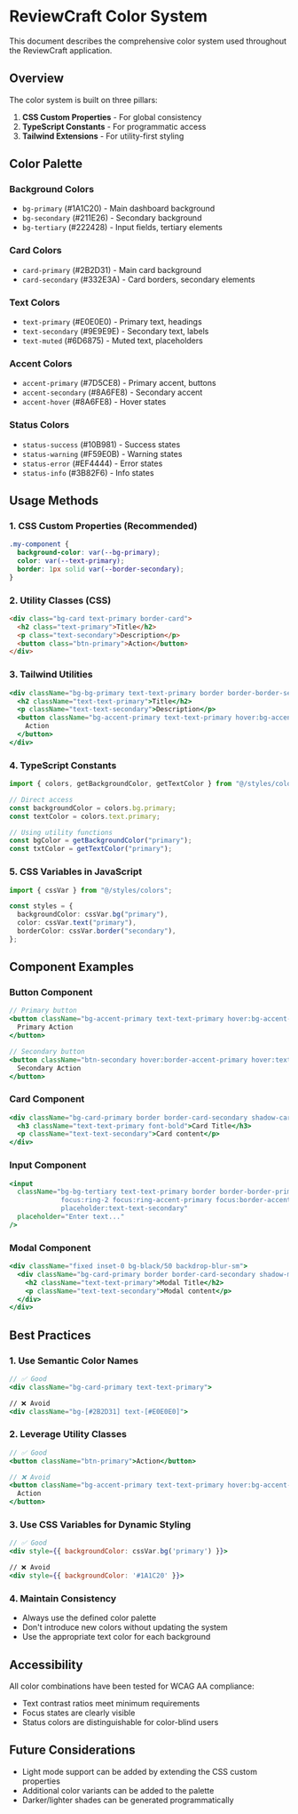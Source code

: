 # ReviewCraft Color System

This document describes the comprehensive color system used throughout the ReviewCraft application.

## Overview

The color system is built on three pillars:

1. **CSS Custom Properties** - For global consistency
2. **TypeScript Constants** - For programmatic access
3. **Tailwind Extensions** - For utility-first styling

## Color Palette

### Background Colors

- `bg-primary` (#1A1C20) - Main dashboard background
- `bg-secondary` (#211E26) - Secondary background
- `bg-tertiary` (#222428) - Input fields, tertiary elements

### Card Colors

- `card-primary` (#2B2D31) - Main card background
- `card-secondary` (#332E3A) - Card borders, secondary elements

### Text Colors

- `text-primary` (#E0E0E0) - Primary text, headings
- `text-secondary` (#9E9E9E) - Secondary text, labels
- `text-muted` (#6D6875) - Muted text, placeholders

### Accent Colors

- `accent-primary` (#7D5CE8) - Primary accent, buttons
- `accent-secondary` (#8A6FE8) - Secondary accent
- `accent-hover` (#8A6FE8) - Hover states

### Status Colors

- `status-success` (#10B981) - Success states
- `status-warning` (#F59E0B) - Warning states
- `status-error` (#EF4444) - Error states
- `status-info` (#3B82F6) - Info states

## Usage Methods

### 1. CSS Custom Properties (Recommended)

```css
.my-component {
  background-color: var(--bg-primary);
  color: var(--text-primary);
  border: 1px solid var(--border-secondary);
}
```

### 2. Utility Classes (CSS)

```html
<div class="bg-card text-primary border-card">
  <h2 class="text-primary">Title</h2>
  <p class="text-secondary">Description</p>
  <button class="btn-primary">Action</button>
</div>
```

### 3. Tailwind Utilities

```jsx
<div className="bg-bg-primary text-text-primary border border-border-secondary">
  <h2 className="text-text-primary">Title</h2>
  <p className="text-text-secondary">Description</p>
  <button className="bg-accent-primary text-text-primary hover:bg-accent-hover">
    Action
  </button>
</div>
```

### 4. TypeScript Constants

```typescript
import { colors, getBackgroundColor, getTextColor } from "@/styles/colors";

// Direct access
const backgroundColor = colors.bg.primary;
const textColor = colors.text.primary;

// Using utility functions
const bgColor = getBackgroundColor("primary");
const txtColor = getTextColor("primary");
```

### 5. CSS Variables in JavaScript

```typescript
import { cssVar } from "@/styles/colors";

const styles = {
  backgroundColor: cssVar.bg("primary"),
  color: cssVar.text("primary"),
  borderColor: cssVar.border("secondary"),
};
```

## Component Examples

### Button Component

```jsx
// Primary button
<button className="bg-accent-primary text-text-primary hover:bg-accent-hover shadow-accent">
  Primary Action
</button>

// Secondary button
<button className="btn-secondary hover:border-accent-primary hover:text-text-primary">
  Secondary Action
</button>
```

### Card Component

```jsx
<div className="bg-card-primary border border-card-secondary shadow-card rounded-xl p-6">
  <h3 className="text-text-primary font-bold">Card Title</h3>
  <p className="text-text-secondary">Card content</p>
</div>
```

### Input Component

```jsx
<input
  className="bg-bg-tertiary text-text-primary border border-border-primary 
             focus:ring-2 focus:ring-accent-primary focus:border-accent-primary
             placeholder:text-text-secondary"
  placeholder="Enter text..."
/>
```

### Modal Component

```jsx
<div className="fixed inset-0 bg-black/50 backdrop-blur-sm">
  <div className="bg-card-primary border border-card-secondary shadow-modal rounded-xl">
    <h2 className="text-text-primary">Modal Title</h2>
    <p className="text-text-secondary">Modal content</p>
  </div>
</div>
```

## Best Practices

### 1. Use Semantic Color Names

```jsx
// ✅ Good
<div className="bg-card-primary text-text-primary">

// ❌ Avoid
<div className="bg-[#2B2D31] text-[#E0E0E0]">
```

### 2. Leverage Utility Classes

```jsx
// ✅ Good
<button className="btn-primary">Action</button>

// ❌ Avoid
<button className="bg-accent-primary text-text-primary hover:bg-accent-hover shadow-accent">
  Action
</button>
```

### 3. Use CSS Variables for Dynamic Styling

```jsx
// ✅ Good
<div style={{ backgroundColor: cssVar.bg('primary') }}>

// ❌ Avoid
<div style={{ backgroundColor: '#1A1C20' }}>
```

### 4. Maintain Consistency

- Always use the defined color palette
- Don't introduce new colors without updating the system
- Use the appropriate text color for each background

## Accessibility

All color combinations have been tested for WCAG AA compliance:

- Text contrast ratios meet minimum requirements
- Focus states are clearly visible
- Status colors are distinguishable for color-blind users

## Future Considerations

- Light mode support can be added by extending the CSS custom properties
- Additional color variants can be added to the palette
- Darker/lighter shades can be generated programmatically
